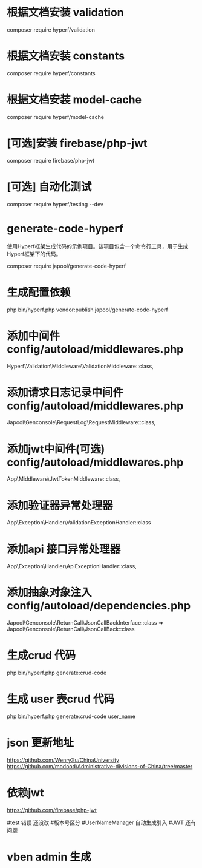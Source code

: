 
# 根据文档安装 validation
composer require hyperf/validation
# 根据文档安装 constants 
composer require hyperf/constants
# 根据文档安装 model-cache 
composer require hyperf/model-cache
# [可选]安装 firebase/php-jwt
composer require firebase/php-jwt
# [可选] 自动化测试
composer require hyperf/testing --dev

# generate-code-hyperf

使用Hyperf框架生成代码的示例项目。该项目包含一个命令行工具，用于生成Hyperf框架下的代码。

composer require japool/generate-code-hyperf

# 生成配置依赖
php bin/hyperf.php vendor:publish japool/generate-code-hyperf


# 添加中间件 config/autoload/middlewares.php
Hyperf\Validation\Middleware\ValidationMiddleware::class,
# 添加请求日志记录中间件 config/autoload/middlewares.php
Japool\Genconsole\RequestLog\RequestMiddleware::class,

# 添加jwt中间件(可选) config/autoload/middlewares.php
App\Middleware\JwtTokenMiddleware::class,

# 添加验证器异常处理器
App\Exception\Handler\ValidationExceptionHandler::class
# 添加api 接口异常处理器
App\Exception\Handler\ApiExceptionHandler::class, 

# 添加抽象对象注入 config/autoload/dependencies.php
Japool\Genconsole\ReturnCall\JsonCallBackInterface::class => Japool\Genconsole\ReturnCall\JsonCallBack::class

# 生成crud 代码
php bin/hyperf.php generate:crud-code

# 生成 user 表crud 代码
php bin/hyperf.php generate:crud-code user_name


# json 更新地址
https://github.com/WenryXu/ChinaUniversity
https://github.com/modood/Administrative-divisions-of-China/tree/master

# 依赖jwt
https://github.com/firebase/php-jwt

#test 错误 还没改
#版本号区分
#UserNameManager 自动生成引入 
#JWT 还有问题

# vben admin 生成

